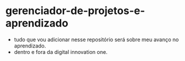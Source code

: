 # gerenciador-de-projetos-e-aprendizado

- tudo que vou adicionar nesse repositório será sobre meu avanço no aprendizado. 
- dentro e fora da digital innovation one. 